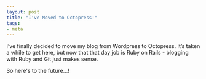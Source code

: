 ```yaml
---
layout: post
title: "I've Moved to Octopress!"
tags: 
- meta
---
```

I’ve finally decided to move my blog from Wordpress to Octopress. It’s
taken a while to get here, but now that that day job is Ruby on Rails -
blogging with Ruby and Git just makes sense.

So here's to the future…!
